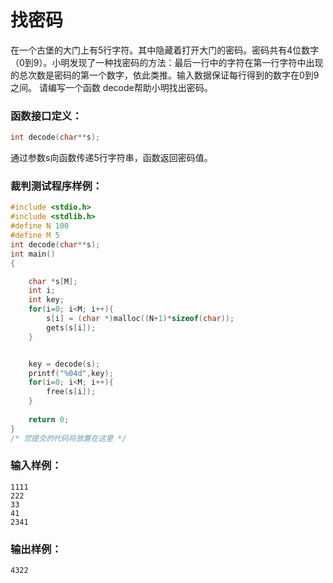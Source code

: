 # 找密码
在一个古堡的大门上有5行字符。其中隐藏着打开大门的密码。密码共有4位数字（0到9）。小明发现了一种找密码的方法：最后一行中的字符在第一行字符中出现的总次数是密码的第一个数字，依此类推。输入数据保证每行得到的数字在0到9之间。
请编写一个函数 decode帮助小明找出密码。

### 函数接口定义：
```c
int decode(char**s);
```

通过参数s向函数传递5行字符串，函数返回密码值。

### 裁判测试程序样例：
```c
#include <stdio.h>
#include <stdlib.h>
#define N 100
#define M 5
int decode(char**s);
int main()
{

    char *s[M];
    int i;
    int key;
    for(i=0; i<M; i++){
        s[i] = (char *)malloc((N+1)*sizeof(char));
        gets(s[i]);
    }


    key = decode(s);
    printf("%04d",key);
    for(i=0; i<M; i++){
        free(s[i]);
    }
    
    return 0;
}
/* 您提交的代码将放置在这里 */
```

### 输入样例：
```in
1111
222
33
41
2341
```

### 输出样例：
```out
4322
```
